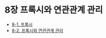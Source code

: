 # 8장 프록시와 연관관계 관리   
- [8-1. 프록시](8-1.%20%ED%94%84%EB%A1%9D%EC%8B%9C.md)
- [8-2. 프록시와 연관관계 관리](8-2.%EC%A6%89%EC%8B%9C%20%EB%A1%9C%EB%94%A9%EA%B3%BC%20%EC%A7%80%EC%97%B0%20%EB%A1%9C%EB%94%A9.md)